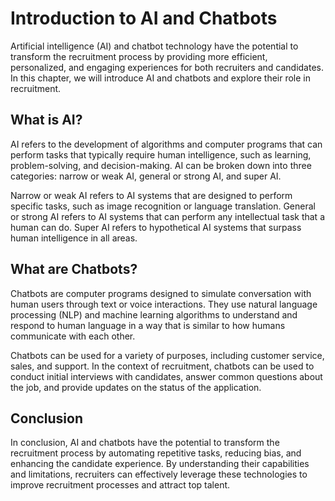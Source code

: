 Introduction to AI and Chatbots
======================================================================================

Artificial intelligence (AI) and chatbot technology have the potential to transform the recruitment process by providing more efficient, personalized, and engaging experiences for both recruiters and candidates. In this chapter, we will introduce AI and chatbots and explore their role in recruitment.

What is AI?
-----------

AI refers to the development of algorithms and computer programs that can perform tasks that typically require human intelligence, such as learning, problem-solving, and decision-making. AI can be broken down into three categories: narrow or weak AI, general or strong AI, and super AI.

Narrow or weak AI refers to AI systems that are designed to perform specific tasks, such as image recognition or language translation. General or strong AI refers to AI systems that can perform any intellectual task that a human can do. Super AI refers to hypothetical AI systems that surpass human intelligence in all areas.

What are Chatbots?
------------------

Chatbots are computer programs designed to simulate conversation with human users through text or voice interactions. They use natural language processing (NLP) and machine learning algorithms to understand and respond to human language in a way that is similar to how humans communicate with each other.

Chatbots can be used for a variety of purposes, including customer service, sales, and support. In the context of recruitment, chatbots can be used to conduct initial interviews with candidates, answer common questions about the job, and provide updates on the status of the application.

Conclusion
----------

In conclusion, AI and chatbots have the potential to transform the recruitment process by automating repetitive tasks, reducing bias, and enhancing the candidate experience. By understanding their capabilities and limitations, recruiters can effectively leverage these technologies to improve recruitment processes and attract top talent.
